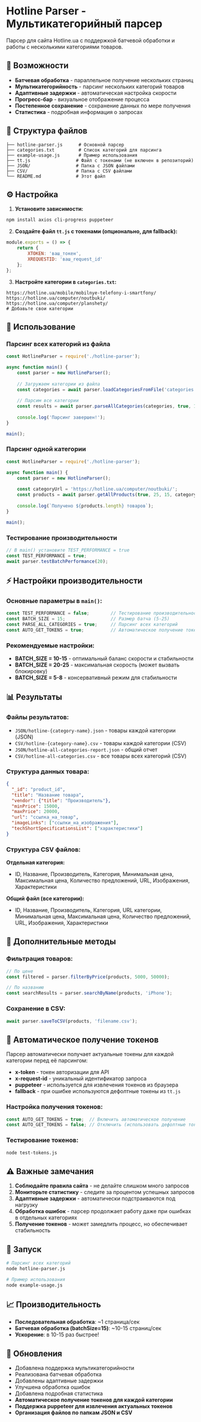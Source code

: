 # Hotline Parser - Мультикатегорийный парсер

Парсер для сайта Hotline.ua с поддержкой батчевой обработки и работы с несколькими категориями товаров.

## 🚀 Возможности

- **Батчевая обработка** - параллельное получение нескольких страниц
- **Мультикатегорийность** - парсинг нескольких категорий товаров
- **Адаптивные задержки** - автоматическая настройка скорости
- **Прогресс-бар** - визуальное отображение процесса
- **Постепенное сохранение** - сохранение данных по мере получения
- **Статистика** - подробная информация о запросах

## 📁 Структура файлов

```
├── hotline-parser.js      # Основной парсер
├── categories.txt         # Список категорий для парсинга
├── example-usage.js       # Пример использования
├── tt.js                 # Файл с токенами (не включен в репозиторий)
├── JSON/                 # Папка с JSON файлами
├── CSV/                  # Папка с CSV файлами
└── README.md             # Этот файл
```

## ⚙️ Настройка

1. **Установите зависимости:**
```bash
npm install axios cli-progress puppeteer
```

2. **Создайте файл `tt.js` с токенами (опционально, для fallback):**
```javascript
module.exports = () => {
    return {
        XTOKEN: 'ваш_токен',
        XREQUESTID: 'ваш_request_id'
    };
};
```

3. **Настройте категории в `categories.txt`:**
```
https://hotline.ua/mobile/mobilnye-telefony-i-smartfony/
https://hotline.ua/computer/noutbuki/
https://hotline.ua/computer/planshety/
# Добавьте свои категории
```

## 🎯 Использование

### Парсинг всех категорий из файла

```javascript
const HotlineParser = require('./hotline-parser');

async function main() {
    const parser = new HotlineParser();
    
    // Загружаем категории из файла
    const categories = await parser.loadCategoriesFromFile('categories.txt');
    
    // Парсим все категории
    const results = await parser.parseAllCategories(categories, true, 15);
    
    console.log('Парсинг завершен!');
}

main();
```

### Парсинг одной категории

```javascript
const HotlineParser = require('./hotline-parser');

async function main() {
    const parser = new HotlineParser();
    
    const categoryUrl = 'https://hotline.ua/computer/noutbuki/';
    const products = await parser.getAllProducts(true, 25, 15, categoryUrl);
    
    console.log(`Получено ${products.length} товаров`);
}

main();
```

### Тестирование производительности

```javascript
// В main() установите TEST_PERFORMANCE = true
const TEST_PERFORMANCE = true;
await parser.testBatchPerformance(20);
```

## ⚡ Настройки производительности

### Основные параметры в `main()`:

```javascript
const TEST_PERFORMANCE = false;        // Тестирование производительности
const BATCH_SIZE = 15;                 // Размер батча (5-25)
const PARSE_ALL_CATEGORIES = true;     // Парсинг всех категорий
const AUTO_GET_TOKENS = true;          // Автоматическое получение токенов для каждой категории
```

### Рекомендуемые настройки:

- **BATCH_SIZE = 10-15** - оптимальный баланс скорости и стабильности
- **BATCH_SIZE = 20-25** - максимальная скорость (может вызвать блокировку)
- **BATCH_SIZE = 5-8** - консервативный режим для стабильности

## 📊 Результаты

### Файлы результатов:

- `JSON/hotline-{category-name}.json` - товары каждой категории (JSON)
- `CSV/hotline-{category-name}.csv` - товары каждой категории (CSV)
- `JSON/hotline-all-categories-report.json` - общий отчет
- `CSV/hotline-all-categories.csv` - все товары всех категорий (CSV)

### Структура данных товара:

```json
{
  "_id": "product_id",
  "title": "Название товара",
  "vendor": {"title": "Производитель"},
  "minPrice": 15000,
  "maxPrice": 20000,
  "url": "ссылка_на_товар",
  "imageLinks": ["ссылки_на_изображения"],
  "techShortSpecificationsList": ["характеристики"]
}
```

### Структура CSV файлов:

**Отдельная категория:**
- ID, Название, Производитель, Категория, Минимальная цена, Максимальная цена, Количество предложений, URL, Изображения, Характеристики

**Общий файл (все категории):**
- ID, Название, Производитель, Категория, URL категории, Минимальная цена, Максимальная цена, Количество предложений, URL, Изображения, Характеристики

## 🔧 Дополнительные методы

### Фильтрация товаров:

```javascript
// По цене
const filtered = parser.filterByPrice(products, 5000, 50000);

// По названию
const searchResults = parser.searchByName(products, 'iPhone');
```

### Сохранение в CSV:

```javascript
await parser.saveToCSV(products, 'filename.csv');
```

## 🔑 Автоматическое получение токенов

Парсер автоматически получает актуальные токены для каждой категории перед её парсингом:

- **x-token** - токен авторизации для API
- **x-request-id** - уникальный идентификатор запроса
- **puppeteer** - используется для извлечения токенов из браузера
- **fallback** - при ошибке используются дефолтные токены из `tt.js`

### Настройка получения токенов:

```javascript
const AUTO_GET_TOKENS = true;  // Включить автоматическое получение
const AUTO_GET_TOKENS = false; // Отключить (использовать дефолтные токены)
```

### Тестирование токенов:

```bash
node test-tokens.js
```

## ⚠️ Важные замечания

1. **Соблюдайте правила сайта** - не делайте слишком много запросов
2. **Мониторьте статистику** - следите за процентом успешных запросов
3. **Адаптивные задержки** - автоматически подстраиваются под нагрузку
4. **Обработка ошибок** - парсер продолжает работу даже при ошибках в отдельных категориях
5. **Получение токенов** - может замедлить процесс, но обеспечивает стабильность

## 🚀 Запуск

```bash
# Парсинг всех категорий
node hotline-parser.js

# Пример использования
node example-usage.js
```

## 📈 Производительность

- **Последовательная обработка**: ~1 страница/сек
- **Батчевая обработка (batchSize=15)**: ~10-15 страниц/сек
- **Ускорение**: в 10-15 раз быстрее!

## 🔄 Обновления

- Добавлена поддержка мультикатегорийности
- Реализована батчевая обработка
- Добавлены адаптивные задержки
- Улучшена обработка ошибок
- Добавлена подробная статистика
- **Автоматическое получение токенов для каждой категории**
- **Поддержка puppeteer для извлечения актуальных токенов**
- **Организация файлов по папкам JSON и CSV** 